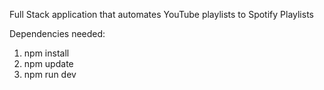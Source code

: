 Full Stack application that automates YouTube playlists to Spotify Playlists

Dependencies needed:

1. npm install
2. npm update
3. npm run dev
